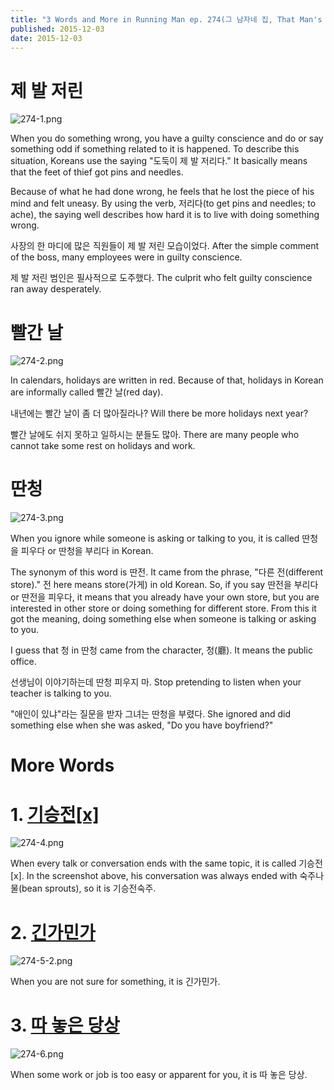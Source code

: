 ```yaml
---
title: "3 Words and More in Running Man ep. 274(그 남자네 집, That Man's House) - Learn Korean with Running Man"
published: 2015-12-03
date: 2015-12-03
---
```


#  제 발 저린

![274-1.png ](/images/274-1.png )

When you do something wrong, you have a guilty conscience and do or say something odd if something related to it is happened. To describe this situation, Koreans use the saying "도둑이 제 발 저리다." It basically means that the feet of thief got pins and needles.

Because of what he had done wrong, he feels that he lost the piece of his mind and felt uneasy. By using the verb, 저리다(to get pins and needles; to ache), the saying well describes how hard it is to live with doing something wrong.

사장의 한 마디에 많은 직원들이 제 발 저린 모습이었다.
After the simple comment of the boss, many employees were in guilty conscience.

제 발 저린 범인은 필사적으로 도주했다.
The culprit who felt guilty conscience ran away desperately.

#  빨간 날

![274-2.png ](/images/274-2.png )

In calendars, holidays are written in red. Because of that, holidays in Korean are informally called 빨간 날(red day).

내년에는 빨간 날이 좀 더 많아질라나?
Will there be more holidays next year?

빨간 날에도 쉬지 못하고 일하시는 분들도 많아.
There are many people who cannot take some rest on holidays and work.

#  딴청

![274-3.png ](/images/274-3.png )

When you ignore while someone is asking or talking to you, it is called 딴청을 피우다 or 딴청을 부리다 in Korean.

The synonym of this word is 딴전. It came from the phrase, "다른 전(different store)." 전 here means store(가게) in old Korean. So, if you say 딴전을 부리다 or 딴전을 피우다, it means that you already have your own store, but you are interested in other store or doing something for different store. From this it got the meaning, doing something else when someone is talking or asking to you.

I guess that 청 in 딴청 came from the character, 청(廳). It means the public office.

선생님이 이야기하는데 딴청 피우지 마.
Stop pretending to listen when your teacher is talking to you.

"애인이 있냐"라는 질문을 받자 그녀는 딴청을 부렸다.
She ignored and did something else when she was asked, "Do you have boyfriend?"

#  More Words


#  1. [기승전[x]](/words-in-running-man-ep-272100-vs-100-the-final-battle-learn-korean-from-running-man/)

![274-4.png ](/images/274-4.png )

When every talk or conversation ends with the same topic, it is called 기승전[x]. In the screenshot above, his conversation was always ended with 숙주나물(bean sprouts), so it is 기승전숙주.

#  2. [긴가민가](/5-words-in-running-man-ep-245%EC%96%B4%EB%A6%B0%EC%9D%B4%EB%82%A0-%EC%82%AC%EC%88%98%EB%8C%80%EC%9E%91%EC%A0%84-the-toy-race-learn-korean-with-running-man/)

![274-5-2.png ](/images/274-5-2.png )

When you are not sure for something, it is 긴가민가.

#  3. [따 놓은 당상](/%eb%94%b0-%eb%86%93%ec%9d%80-%eb%8b%b9%ec%83%81-korean-idioms-25/)

![274-6.png ](/images/274-6.png )

When some work or job is too easy or apparent for you, it is 따 놓은 당상.